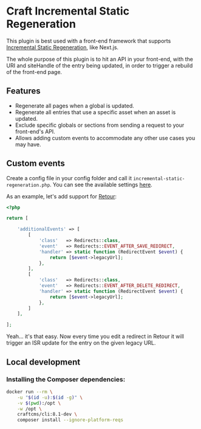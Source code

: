 # Craft Incremental Static Regeneration

This plugin is best used with a front-end framework that supports [Incremental Static Regeneration](https://nextjs.org/docs/basic-features/data-fetching/incremental-static-regeneration), like Next.js.

The whole purpose of this plugin is to hit an API in your front-end, with the URI and siteHandle of the entry being updated, in order to trigger a rebuild of the front-end page.

## Features

- Regenerate all pages when a global is updated.
- Regenerate all entries that use a specific asset when an asset is updated.
- Exclude specific globals or sections from sending a request to your front-end's API.
- Allows adding custom events to accommodate any other use cases you may have.

## Custom events

Create a config file in your config folder and call it `incremental-static-regeneration.php`. You can see the available settings [here](https://github.com/everyday-as/craft-incremental-static-regeneration/blob/main/src/config.php).

As an example, let's add support for [Retour](https://plugins.craftcms.com/retour):

```php
<?php

return [

    'additionalEvents' => [
        [
            'class'   => Redirects::class,
            'event'   => Redirects::EVENT_AFTER_SAVE_REDIRECT,
            'handler' => static function (RedirectEvent $event) {
                return [$event->legacyUrl];
            },
        ],
        [
            'class'   => Redirects::class,
            'event'   => Redirects::EVENT_AFTER_DELETE_REDIRECT,
            'handler' => static function (RedirectEvent $event) {
                return [$event->legacyUrl];
            },
        ]
    ],

];
```

Yeah... it's that easy. Now every time you edit a redirect in Retour it will trigger an ISR update for the entry on the given legacy URL.

## Local development

### Installing the Composer dependencies:

```bash
docker run --rm \
    -u "$(id -u):$(id -g)" \
    -v $(pwd):/opt \
    -w /opt \
    craftcms/cli:8.1-dev \
    composer install --ignore-platform-reqs
```